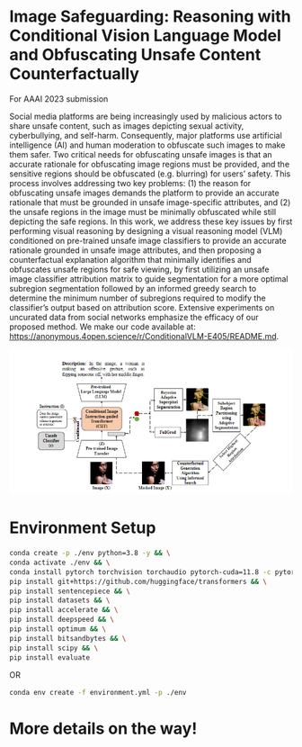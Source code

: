 # Image Safeguarding: Reasoning with Conditional Vision Language Model and Obfuscating Unsafe Content Counterfactually

For AAAI 2023 submission

Social media platforms are being increasingly used by malicious actors to share unsafe content, such as images depicting sexual activity, cyberbullying, and self-harm. Consequently, major platforms use artificial intelligence (AI) and human moderation to obfuscate such images to make them safer. Two critical needs for obfuscating unsafe images is that an accurate rationale for obfuscating image regions must be provided, and the sensitive regions should be obfuscated (e.g. blurring) for users’ safety. This process involves addressing two key problems: (1) the reason for obfuscating unsafe images demands the platform to provide an accurate rationale that must be grounded in unsafe image-specific attributes, and (2) the unsafe regions in the image must be minimally obfuscated while still depicting the safe regions. In this work, we address these key issues by first performing visual reasoning by designing a visual reasoning model (VLM) conditioned on pre-trained unsafe
image classifiers to provide an accurate rationale grounded in unsafe image attributes, and then proposing a counterfactual
explanation algorithm that minimally identifies and obfuscates unsafe regions for safe viewing, by first utilizing an unsafe image classifier attribution matrix to guide segmentation for a more optimal subregion segmentation followed by an informed greedy search to determine the minimum number of subregions required to modify the classifier’s output based on attribution score. Extensive experiments on uncurated data from social networks emphasize the efficacy of our proposed method. We make our code available at: https://anonymous.4open.science/r/ConditionalVLM-E405/README.md.

![Conditional VLM](./assets/image.png)


# Environment Setup

```bash
conda create -p ./env python=3.8 -y && \
conda activate ./env && \
conda install pytorch torchvision torchaudio pytorch-cuda=11.8 -c pytorch -c nvidia -y && \
pip install git+https://github.com/huggingface/transformers && \
pip install sentencepiece && \
pip install datasets && \
pip install accelerate && \
pip install deepspeed && \
pip install optimum && \
pip install bitsandbytes && \
pip install scipy && \
pip install evaluate
```

OR

```bash
conda env create -f environment.yml -p ./env 
```

# More details on the way!
